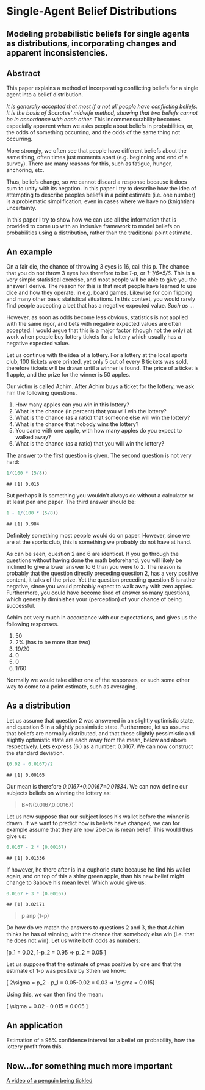 Single-Agent Belief Distributions
========================================================
Modeling probabilistic beliefs for single agents as distributions, incorporating changes and apparent inconsistencies.
--------------------------------------------------------

Abstract
--------------------------------------------------------
This paper explains a method of incorporating conflicting beliefs for a single agent into a belief distribution.

*It is generally accepted that most if a not all people have conflicting beliefs. It is the basis of Socrates' midwife method, showing that two beliefs cannot be in accordance with each other.* This incommensurability becomes especially apparent when we asks people about beliefs in probabilities, or, the odds of something occurring, and the odds of the same thing not occurring.

More strongly, we often see that people have different beliefs about the same thing, often times just moments apart (e.g. beginning and end of a survey). There are many reasons for this, such as fatigue, hunger, anchoring, etc.

Thus, beliefs change, so we cannot discard a response because it does sum to unity with its negation. In this paper I try to describe how the idea of attempting to describe peoples beliefs in a point estimate (i.e. one number) is a problematic simplification, even in cases where we have no (knightian) uncertainty.

In this paper I try to show how we can use all the information that is provided to come up with an inclusive framework to model beliefs on probabilities using a distribution, rather than the traditional point estimate.

An example
--------------------------------------------------------
On a fair die, the chance of throwing 3 eyes is 16, call this p. The chance that you do not throw 3 eyes has therefore to be *1-p*, or *1-1/6=5/6*. This is a very simple statistical exercise, and most people will be able to give you the answer I derive. The reason for this is that most people have learned to use dice and how they operate, in e.g. board games. Likewise for coin flipping and many other basic statistical situations. In this context, you would rarely find people accepting a bet that has a negative expected value. *Such as ...*

However, as soon as odds become less obvious, statistics is not applied with the same rigor, and bets with negative expected values are often accepted. I would argue that this is a major factor (though not the only) at work when people buy lottery tickets for a lottery which usually has a negative expected value.

Let us continue with the idea of a lottery. For a lottery at the local sports club, 100 tickets were printed, yet only 5 out of every 8 tickets was sold, therefore tickets will be drawn until a winner is found. The price of a ticket is 1 apple, and the prize for the winner is 50 apples.

Our victim is called Achim. After Achim buys a ticket for the lottery, we ask him the following questions.

  1. How many apples can you win in this lottery?
  2. What is the chance (in percent) that you will win the lottery?
  3. What is the chance (as a ratio) that someone else will win the lottery?
  4. What is the chance that nobody wins the lottery?
  5. You came with one apple, with how many apples do you expect to walked away?
  6. What is the chance (as a ratio) that you will win the lottery?

The answer to the first question is given. The second question is not very hard:

```r
1/(100 * (5/8))
```

```
## [1] 0.016
```

But perhaps it is something you wouldn't always do without a calculator or at least pen and paper. The third answer should be:

```r
1 - 1/(100 * (5/8))
```

```
## [1] 0.984
```

Definitely something most people would do on paper. However, since we are at the sports club, this is something we probably do not have at hand.

As can be seen, question 2 and 6 are identical. If you go through the questions without having done the math beforehand, you will likely be inclined to give a lower answer to 6 than you were to 2. The reason is probably that the question directly preceding question 2, has a very positive content, it talks of the prize. Yet the question preceding question 6 is rather negative, since you would probably expect to walk away with zero apples. Furthermore, you could have become tired of answer so many questions, which generally diminishes your (perception) of your chance of being successful.

Achim act very much in accordance with our expectations, and gives us the following responses.

  1. 50
  2. 2% (has to be more than two)
  3. 19/20
  4. 0
  5. 0
  6. 1/60

Normally we would take either one of the responses, or such some other way to come to a point estimate, such as averaging. 

As a distribution
--------------------------------------------------------
Let us assume that question 2 was answered in an slightly optimistic state, and question 6 in a slightly pessimistic state. Furthermore, let us assume that beliefs are normally distributed, and that these slightly pessimistic and slightly optimistic state are each away from the mean, below and above respectively. Lets express (6.) as a number: 0.0167. We can now construct the standard deviation.


```r
(0.02 - 0.0167)/2
```

```
## [1] 0.00165
```

Our mean is therefore *0.0167+0.00167=0.01834*. We can now define our subjects beliefs on winning the lottery as:

> B~N(0.0167,0.00167)

Let us now suppose that our subject loses his wallet before the winner is drawn. If we want to predict how is beliefs have changed, we can for example assume that they are now 2below is mean belief. This would thus give us:


```r
0.0167 - 2 * (0.00167)
```

```
## [1] 0.01336
```

If however, he there after is in a euphoric state because he find his wallet again, and on top of this a shiny green apple, than his new belief might change to 3above his mean level. Which would give us:


```r
0.0167 + 3 * (0.00167)
```

```
## [1] 0.02171
```

>p anp (1-p)

Do how do we match the answers to questions 2 and 3, the that Achim thinks he has of winning, with the chance that somebody else win (i.e. that he does not win). Let us write both odds as numbers:

\[p_1 = 0.02, 1-p_2 = 0.95 => p_2 = 0.05 \]

Let us suppose that the estimate of pwas positive by one and that the estimate of 1-p was positive by 3then we know:

\[ 2\sigma = p_2 - p_1 = 0.05-0.02 = 0.03 => \sigma = 0.015\]

Using this, we can then find the mean:

\[ \sigma = 0.02 - 0.015 = 0.005 \]

An application
--------------------------------------------------------
Estimation of a 95% confidence interval for a belief on probability, how the lottery profit from this.


Now...for something much more important
--------------------------------------------------------
[A video of a penguin being tickled](http://www.youtube.com/watch?v=FVwtTrlPSSk)
